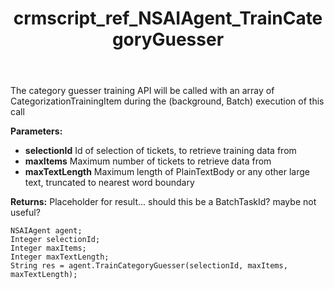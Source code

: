 ﻿---
title: crmscript_ref_NSAIAgent_TrainCategoryGuesser
description: String TrainCategoryGuesser(Integer selectionId, Integer maxItems, Integer maxTextLength)
intellisense: NSAIAgent.TrainCategoryGuesser
keywords: NSAIAgent,TrainCategoryGuesser
so.topic: reference
---

The category guesser training API will be called with an array of CategorizationTrainingItem during the (background, Batch) execution of this call

**Parameters:**
 - **selectionId** Id of selection of tickets, to retrieve training data from
 - **maxItems** Maximum number of tickets to retrieve data from
 - **maxTextLength** Maximum length of PlainTextBody or any other large text, truncated to nearest word boundary

**Returns:** Placeholder for result...  should this be a BatchTaskId?  maybe not useful?

```crmscript
NSAIAgent agent;
Integer selectionId;
Integer maxItems;
Integer maxTextLength;
String res = agent.TrainCategoryGuesser(selectionId, maxItems, maxTextLength);
```

